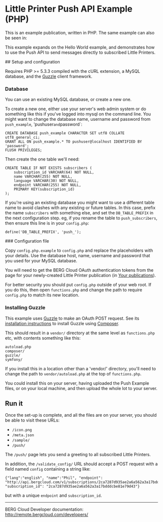 # Little Printer Push API Example (PHP)

This is an example publication, written in PHP. The same example can also be seen in:

This example expands on the Hello World example, and demonstrates how to use the Push API to send messages directly to subscribed Little Printers.


## Setup and configuration

Requires PHP >= 5.3.3 compiled with the cURL extension, a MySQL database, and
the [Guzzle](http://docs.guzzlephp.org/en/latest/index.html) client framework.

### Database

You can use an existing MySQL database, or create a new one.

To create a new one, either use your server's web admin system or do something like this if you've logged into mysql on the command line. You might want to change the database name, username and password from `push_example`, 'pushuser` and `password`:

	CREATE DATABASE push_example CHARACTER SET utf8 COLLATE utf8_general_ci;
	GRANT ALL ON push_example.* TO pushuser@localhost IDENTIFIED BY
	'password';
	FLUSH PRIVILEGES;

Then create the one table we'll need:

	CREATE TABLE IF NOT EXISTS subscribers (
		subscription_id VARCHAR(64) NOT NULL,
		name VARCHAR(255) NOT NULL,
		language VARCHAR(30) NOT NULL,
		endpoint VARCHAR(255) NOT NULL,
		PRIMARY KEY(subscription_id)
	);

If you're using an existing database you might want to use a different table
name to avoid clashes with any existing or future tables. In this case, prefix
the name `subscribers` with something else, and set the `DB_TABLE_PREFIX` in
the next configuration step. eg, if you rename the table to `push_subscribers`,
then ensure this line is in your `config.php`:

	define('DB_TABLE_PREFIX', 'push_');


### Configuration file

Copy `config.php.example` to `config.php` and replace the placeholders with your details. Use the database host, name, username and password that you used for your MySQL database.

You will need to get the BERG Cloud OAuth authentication tokens from the page for your newly-created Little Printer publication (in [Your publications](http://remote.bergcloud.com/developers/publications/)).

For better security you should put `config.php` outside of your web root. If you do this, then open `functions.php` and change the path to require `config.php` to match its new location.

### Installing Guzzle

This example uses [Guzzle](http://docs.guzzlephp.org/en/latest/index.html) to make an OAuth POST request. See its [installation instructions](http://docs.guzzlephp.org/en/latest/getting-started/installation.html) to install Guzzle using [Composer](http://getcomposer.org/). 

This should result in a `vendor/` directory at the same level as `functions.php` etc, with contents something like this:

	autoload.php
	composer/
	guzzle/
	symfony/

If you install this in a location other than a 'vendor/' directory, you'll need to change the path to `vendor/autoload.php` at the top of `functions.php`.

You could install this on your server, having uploaded the Push Example files,
or on your local machine, and then upload the whole lot to your server.

## Run it

Once the set-up is complete, and all the files are on your server, you should be able to visit these URLs:

* `/icon.png`
* `/meta.json`
* `/sample/`
* `/push/`

The `/push/` page lets you send a greeting to all subscribed Little Printers.

In addition, the `/validate_config/` URL should accept a POST request with a field named `config` containing a string like:

	{"lang":"english", "name":"Phil", "endpoint": "http://api.bergcloud.com/v1/subscriptions/2ca7287d935ae2a6a562a3a17bdddcbe81e79d43/publish", "subscription_id": "2ca7287d935ae2a6a562a3a17bdddcbe81e79d43"}

but with a unique `endpoint` and `subscription_id`.

----

BERG Cloud Developer documentation: http://remote.bergcloud.com/developers/


